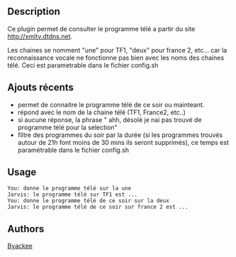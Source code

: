 <!---
IMPORTANT
=========
This README.md is displayed in the WebStore as well as within Jarvis app
Please do not change the structure of this file
Fill-in Description, Usage & Author sections
Make sure to rename the [en] folder into the language code your plugin is written in (ex: fr, es, de, it...)
For multi-language plugin:
- clone the language directory and translate commands/functions.sh
- optionally write the Description / Usage sections in several languages
-->
## Description
Ce plugin permet de consulter le programme télé a partir du site http://xmltv.dtdns.net.

Les chaines se nomment "une" pour TF1, "deux" pour france 2, etc... car la reconnaissance vocale ne fonctionne pas bien avec les noms des chaines télé.
Ceci est parametrable dans le fichier config.sh

## Ajouts récents
- permet de connaitre le programme télé de ce soir ou mainteant.
- répond avec le nom de la chaine télé (TF1, France2, etc..)
- si aucune réponse, la phrase " ahh, désolé je nai pas trouvé de programme télé pour la selection"
- filtre des programmes du soir par la durée (si les programmes trouvés autour de 21h font moins de 30 mins ils seront supprimés), ce temps est paramétrable dans le fichier config.sh

## Usage
```
You: donne le programme télé sur la une
Jarvis: le programme télé sur TF1 est ...
You: donne le programme télé de ce soir sur la deux
Jarvis: le programme télé de ce soir sur france 2 est ...
```

## Authors
[Byackee](https://github.com/byackee)
